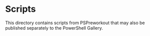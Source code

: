 # Scripts

This directory contains scripts from PSPreworkout that may also be published separately to the PowerShell Gallery.
